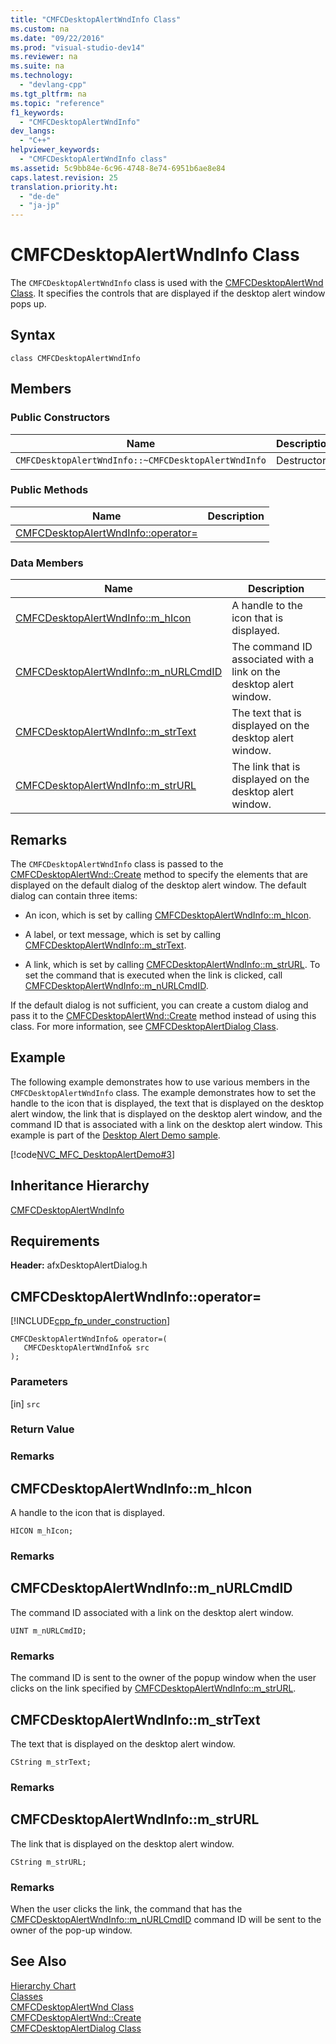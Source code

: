 ```yaml
---
title: "CMFCDesktopAlertWndInfo Class"
ms.custom: na
ms.date: "09/22/2016"
ms.prod: "visual-studio-dev14"
ms.reviewer: na
ms.suite: na
ms.technology: 
  - "devlang-cpp"
ms.tgt_pltfrm: na
ms.topic: "reference"
f1_keywords: 
  - "CMFCDesktopAlertWndInfo"
dev_langs: 
  - "C++"
helpviewer_keywords: 
  - "CMFCDesktopAlertWndInfo class"
ms.assetid: 5c9bb84e-6c96-4748-8e74-6951b6ae8e84
caps.latest.revision: 25
translation.priority.ht: 
  - "de-de"
  - "ja-jp"
---
```

# CMFCDesktopAlertWndInfo Class
The `CMFCDesktopAlertWndInfo` class is used with the [CMFCDesktopAlertWnd Class](../vs140/cmfcdesktopalertwnd-class.md). It specifies the controls that are displayed if the desktop alert window pops up.  
  
## Syntax  
  
```  
class CMFCDesktopAlertWndInfo  
```  
  
## Members  
  
### Public Constructors  
  
|Name|Description|  
|----------|-----------------|  
|`CMFCDesktopAlertWndInfo::~CMFCDesktopAlertWndInfo`|Destructor.|  
  
### Public Methods  
  
|Name|Description|  
|----------|-----------------|  
|[CMFCDesktopAlertWndInfo::operator=](#cmfcdesktopalertwndinfo__operator_eq)||  
  
### Data Members  
  
|Name|Description|  
|----------|-----------------|  
|[CMFCDesktopAlertWndInfo::m_hIcon](#cmfcdesktopalertwndinfo__m_hicon)|A handle to the icon that is displayed.|  
|[CMFCDesktopAlertWndInfo::m_nURLCmdID](#cmfcdesktopalertwndinfo__m_nurlcmdid)|The command ID associated with a link on the desktop alert window.|  
|[CMFCDesktopAlertWndInfo::m_strText](#cmfcdesktopalertwndinfo__m_strtext)|The text that is displayed on the desktop alert window.|  
|[CMFCDesktopAlertWndInfo::m_strURL](#cmfcdesktopalertwndinfo__m_strurl)|The link that is displayed on the desktop alert window.|  
  
## Remarks  
 The `CMFCDesktopAlertWndInfo` class is passed to the [CMFCDesktopAlertWnd::Create](../vs140/cmfcdesktopalertwnd-class.md#cmfcdesktopalertwnd__create) method to specify the elements that are displayed on the default dialog of the desktop alert window. The default dialog can contain three items:  
  
-   An icon, which is set by calling [CMFCDesktopAlertWndInfo::m_hIcon](#cmfcdesktopalertwndinfo__m_hicon).  
  
-   A label, or text message, which is set by calling [CMFCDesktopAlertWndInfo::m_strText](#cmfcdesktopalertwndinfo__m_strtext).  
  
-   A link, which is set by calling [CMFCDesktopAlertWndInfo::m_strURL](#cmfcdesktopalertwndinfo__m_strurl). To set the command that is executed when the link is clicked, call [CMFCDesktopAlertWndInfo::m_nURLCmdID](#cmfcdesktopalertwndinfo__m_nurlcmdid).  
  
 If the default dialog is not sufficient, you can create a custom dialog and pass it to the [CMFCDesktopAlertWnd::Create](../vs140/cmfcdesktopalertwnd-class.md#cmfcdesktopalertwnd__create) method instead of using this class. For more information, see [CMFCDesktopAlertDialog Class](../vs140/cmfcdesktopalertdialog-class.md).  
  
## Example  
 The following example demonstrates how to use various members in the `CMFCDesktopAlertWndInfo` class. The example demonstrates how to set the handle to the icon that is displayed, the text that is displayed on the desktop alert window, the link that is displayed on the desktop alert window, and the command ID that is associated with a link on the desktop alert window. This example is part of the [Desktop Alert Demo sample](../vs140/visual-c---samples.md).  
  
 [!code[NVC_MFC_DesktopAlertDemo#3](../vs140/codesnippet/CPP/cmfcdesktopalertwndinfo-class_1.cpp)]  
  
## Inheritance Hierarchy  
 [CMFCDesktopAlertWndInfo](../vs140/cmfcdesktopalertwndinfo-class.md)  
  
## Requirements  
 **Header:** afxDesktopAlertDialog.h  
  
##  <a name="cmfcdesktopalertwndinfo__operator_eq"></a>  CMFCDesktopAlertWndInfo::operator=  
 [!INCLUDE[cpp_fp_under_construction](../vs140/includes/cpp_fp_under_construction_md.md)]  
  
```  
CMFCDesktopAlertWndInfo& operator=(  
   CMFCDesktopAlertWndInfo& src  
);  
```  
  
### Parameters  
 [in] `src`  
  
### Return Value  
  
### Remarks  
  
##  <a name="cmfcdesktopalertwndinfo__m_hicon"></a>  CMFCDesktopAlertWndInfo::m_hIcon  
 A handle to the icon that is displayed.  
  
```  
HICON m_hIcon;  
```  
  
### Remarks  
  
##  <a name="cmfcdesktopalertwndinfo__m_nurlcmdid"></a>  CMFCDesktopAlertWndInfo::m_nURLCmdID  
 The command ID associated with a link on the desktop alert window.  
  
```  
UINT m_nURLCmdID;  
```  
  
### Remarks  
 The command ID is sent to the owner of the popup window when the user clicks on the link specified by [CMFCDesktopAlertWndInfo::m_strURL](#cmfcdesktopalertwndinfo__m_strurl).  
  
##  <a name="cmfcdesktopalertwndinfo__m_strtext"></a>  CMFCDesktopAlertWndInfo::m_strText  
 The text that is displayed on the desktop alert window.  
  
```  
CString m_strText;  
```  
  
### Remarks  
  
##  <a name="cmfcdesktopalertwndinfo__m_strurl"></a>  CMFCDesktopAlertWndInfo::m_strURL  
 The link that is displayed on the desktop alert window.  
  
```  
CString m_strURL;  
```  
  
### Remarks  
 When the user clicks the link, the command that has the [CMFCDesktopAlertWndInfo::m_nURLCmdID](#cmfcdesktopalertwndinfo__m_nurlcmdid) command ID will be sent to the owner of the pop-up window.  
  
## See Also  
 [Hierarchy Chart](../vs140/hierarchy-chart.md)   
 [Classes](../vs140/mfc-classes.md)   
 [CMFCDesktopAlertWnd Class](../vs140/cmfcdesktopalertwnd-class.md)   
 [CMFCDesktopAlertWnd::Create](../vs140/cmfcdesktopalertwnd-class.md#cmfcdesktopalertwnd__create)   
 [CMFCDesktopAlertDialog Class](../vs140/cmfcdesktopalertdialog-class.md)